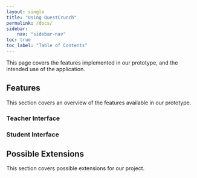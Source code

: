 ```yaml
---
layout: single
title: "Using QuestCrunch"
permalink: /docs/
sidebar:
    nav: "sidebar-nav"
toc: true
toc_label: "Table of Contents"
--- 
```


This page covers the features implemented in our prototype, and the intended use of the application.

## Features
This section covers an overview of the features available in our prototype. 

### Teacher Interface 

### Student Interface

## Possible Extensions
This section covers possible extensions for our project. 